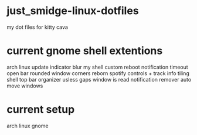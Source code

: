 # just_smidge-linux-dotfiles
my dot files for 
kitty
cava

# current gnome shell extentions
arch linux update indicator
blur my shell
custom reboot
notification timeout
open bar
rounded window corners reborn
spotify controls + track info
tiling shell
top bar organizer
usless gaps
window is read notification remover
auto move windows

# current setup 
arch linux
gnome
